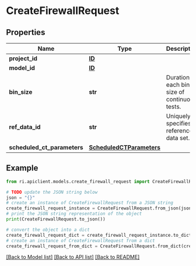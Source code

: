 # CreateFirewallRequest


## Properties

Name | Type | Description | Notes
------------ | ------------- | ------------- | -------------
**project_id** | [**ID**](ID.md) |  | 
**model_id** | [**ID**](ID.md) |  | 
**bin_size** | **str** | Duration of each bin size of continuous tests. | 
**ref_data_id** | **str** | Uniquely specifies a reference data set. | 
**scheduled_ct_parameters** | [**ScheduledCTParameters**](ScheduledCTParameters.md) |  | [optional] 

## Example

```python
from ri.apiclient.models.create_firewall_request import CreateFirewallRequest

# TODO update the JSON string below
json = "{}"
# create an instance of CreateFirewallRequest from a JSON string
create_firewall_request_instance = CreateFirewallRequest.from_json(json)
# print the JSON string representation of the object
print(CreateFirewallRequest.to_json())

# convert the object into a dict
create_firewall_request_dict = create_firewall_request_instance.to_dict()
# create an instance of CreateFirewallRequest from a dict
create_firewall_request_from_dict = CreateFirewallRequest.from_dict(create_firewall_request_dict)
```
[[Back to Model list]](../README.md#documentation-for-models) [[Back to API list]](../README.md#documentation-for-api-endpoints) [[Back to README]](../README.md)

